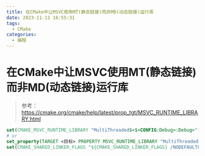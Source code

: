 ```yaml
---
title: 在CMake中让MSVC使用MT(静态链接)而非MD(动态链接)运行库
date: 2023-11-11 16:55:31
tags:
  - CMake
categories:
  - 编程
---
```


# 在CMake中让MSVC使用MT(静态链接)而非MD(动态链接)运行库

> 参考：<https://cmake.org/cmake/help/latest/prop_tgt/MSVC_RUNTIME_LIBRARY.html>

```cmake
set(CMAKE_MSVC_RUNTIME_LIBRARY "MultiThreaded$<$<CONFIG:Debug>:Debug>")
# or
set_property(TARGET <目标> PROPERTY MSVC_RUNTIME_LIBRARY "MultiThreaded$<$<CONFIG:Debug>:Debug>")
set(CMAKE_SHARED_LINKER_FLAGS "${CMAKE_SHARED_LINKER_FLAGS} /NODEFAULTLIB:LIBCMTD.lib")
```
